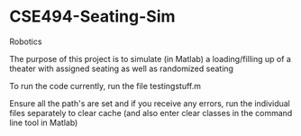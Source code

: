 # CSE494-Seating-Sim
Robotics

The purpose of this project is to simulate (in Matlab) a loading/filling up of a theater with assigned seating as well as randomized seating


To run the code currently, run the file testingstuff.m

Ensure all the path's are set and if you receive any errors, run the individual files separately to clear cache (and also enter clear classes in the command line tool in Matlab)
